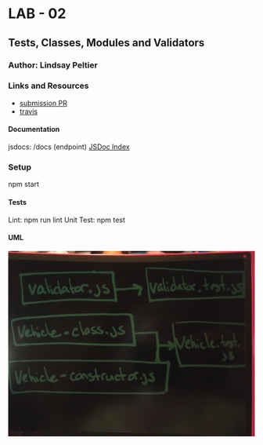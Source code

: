 # LAB - 02

## Tests, Classes, Modules and Validators

### Author: Lindsay Peltier

### Links and Resources
* [submission PR]()
* [travis]()


#### Documentation

jsdocs: /docs (endpoint)
[JSDoc Index](./docs)


### Setup

npm start
  
#### Tests

Lint: npm run lint
Unit Test: npm test

#### UML
![UML](./assets/IMG_4310.JPG)

